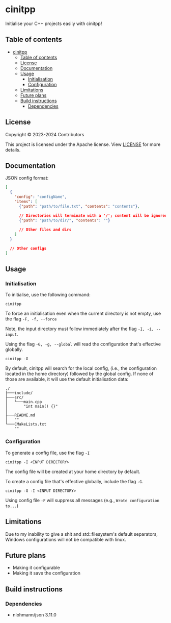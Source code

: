 # cinitpp

Initialise your C++ projects easily with cinitpp!

## Table of contents

- [cinitpp](#cinitpp)
  - [Table of contents](#table-of-contents)
  - [License](#license)
  - [Documentation](#documentation)
  - [Usage](#usage)
    - [Initialisation](#initialisation)
    - [Configuration](#configuration)
  - [Limitations](#limitations)
  - [Future plans](#future-plans)
  - [Build instructions](#build-instructions)
    - [Dependencies](#dependencies)

## License

Copyright © 2023-2024 Contributors

This project is licensed under the Apache license. View [LICENSE](https://github.com/Renjian-buchai/cinitpp/blob/main/LICENSE) for more details.

## Documentation

JSON config format:

```json
[
  {
    "config": "configName",
    "items": [
      {"path": "path/to/file.txt", "contents": "contents"},

      // Directories will terminate with a '/'; content will be ignored.
      {"path": "path/to/dir/", "contents": ""} 
      
      // Other files and dirs 
    ]
  }

  // Other configs 
]
```

## Usage

### Initialisation

To initialise, use the following command:

```pwsh
cinitpp
```

To force an initialisation even when the current directory is not empty, use the flag `-F, -f, --force`

Note, the input directory must follow immediately after the flag `-I, -i, --input`.

Using the flag `-G, -g, --global` will read the configuration that's effective globally.

```pwsh
cinitpp -G
```

By default, cinitpp will search for the local config, (i.e., the configuration located in the home directory) followed by the global config. If none of those are available, it will use the default initialisation data:

```pwsh
./
├───include/
├───src/
│   └───main.cpp 
│       "int main() {}"
│
├───README.md
│   ""
└───CMakeLists.txt
    ""
```

### Configuration

To generate a config file, use the flag `-I`

```pwsh
cinitpp -I <INPUT DIRECTORY>
```

The config file will be created at your home directory by default.

To create a config file that's effective globally, include the flag `-G`.

```pwsh
cinitpp -G -I <INPUT DIRECTORY> 
```

Using config file `-F` will suppress all messages (e.g., `Wrote configuration to...`)

## Limitations

Due to my inability to give a shit and std::filesystem's default separators, Windows configurations will not be compatible with linux.

## Future plans

- Making it configurable
- Making it save the configuration

## Build instructions

### Dependencies

- nlohmann/json 3.11.0
